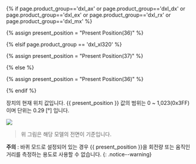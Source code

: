 {% if page.product_group=='dxl_ax' or page.product_group=='dxl_dx' or page.product_group=='dxl_ex' or page.product_group=='dxl_rx' or page.product_group=='dxl_mx' %} 

{% assign present_position = "Present Position(36)" %}

{% elsif page.product_group == 'dxl_xl320' %}

{% assign present_position = "Present Position(37)" %}

{% else %}

{% assign present_position = "Present Position(36)" %} 

{% endif %}

장치의 현재 위치 값입니다. {{ present_position }} 값의 범위는 0 ~ 1,023(0x3FF)이며 단위는 0.29 [&deg;] 입니다.

![](/assets/images/dxl/dx/dx_series_goal_position.png)

> 위 그림은 해당 모델의 전면이 기준입니다.

**주의** : 바퀴 모드로 설정되어 있는 경우 {{ present_position }}을 회전량 또는 움직인 거리를 측정하는 용도로 사용할 수 없습니다.
{: .notice--warning}

